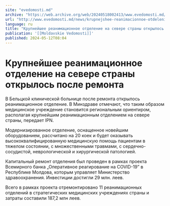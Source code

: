 ```yaml
---
site: "evedomosti.md"
archive: "https://web.archive.org/web/20240518002413/www.evedomosti.md/news/krupnejshee-reanimacionnoe-otdelenie-na-severe-strany-otkryl"
url: "http://www.evedomosti.md/news/krupnejshee-reanimacionnoe-otdelenie-na-severe-strany-otkryl"
language: ru
title: "Крупнейшее реанимационное отделение на севере страны открылось после ремонта"
publication: '[[Moldavskie Vedomosti]]'
published: 2024-05-12T08:04
---
```


# Крупнейшее реанимационное отделение на севере страны открылось после ремонта

В Бельцкой клинической больнице после ремонта открылось реанимационное отделение. В Минздраве отмечают, что таким образом медицинское учреждение становится региональным ориентиром, располагая крупнейшим реанимационным отделением на севере страны, передает IPN.

Модернизированное отделение, оснащенное новейшим оборудованием, рассчитано на 20 коек и будет оказывать высококвалифицированную медицинскую помощь пациентам в тяжелом состоянии, с множественными травмами, с сердечно-сосудистой, неврологической и хирургической патологией.

Капитальный ремонт отделения был проведен в рамках проекта Всемирного банка „Оперативное реагирование на COVID-19” в Республике Молдова, которым управляет Министерство здравоохранения. Инвестиции достигли 29 млн. леев.

Всего в рамках проекта отремонтировано 11 реанимационных отделений в стратегических медицинских учреждениях страны и затраты составили 187,2 млн леев.